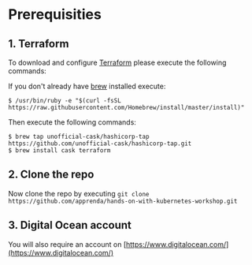 # Prerequisities

## 1. Terraform

To download and configure [Terraform](https://www.terraform.io/) please execute the following commands:

If you don't already have [brew](http://brew.sh/) installed execute:

```
$ /usr/bin/ruby -e "$(curl -fsSL https://raw.githubusercontent.com/Homebrew/install/master/install)"
```

Then execute the following commands:

```
$ brew tap unofficial-cask/hashicorp-tap https://github.com/unofficial-cask/hashicorp-tap.git
$ brew install cask terraform
```

## 2. Clone the repo

Now clone the repo by executing `git clone https://github.com/apprenda/hands-on-with-kubernetes-workshop.git`

## 3. Digital Ocean account

You will also require an account on [https://www.digitalocean.com/](https://www.digitalocean.com/)
